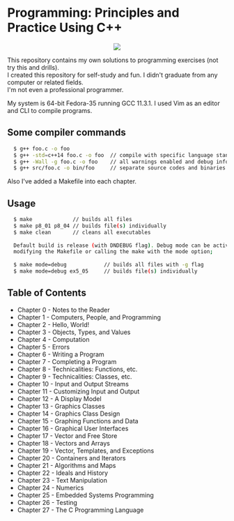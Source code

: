 # Programming: Principles and Practice Using C++

<p align="center">
   <img src="https://user-images.githubusercontent.com/24891489/193471428-0dc1e7dc-3229-4b57-87ce-fc1d2cdde06f.jpg" />
</p>

This repository contains my own solutions to programming exercises (not try this and drills).\
I created this repository for self-study and fun. I didn't graduate from any computer or related fields.\
I'm not even a professional programmer.

My system is 64-bit Fedora-35 running GCC 11.3.1. I used Vim as an editor and CLI to compile programs.

## Some compiler commands
```bash
  $ g++ foo.c -o foo
  $ g++ -std=c++14 foo.c -o foo  // compile with specific language standard
  $ g++ -Wall -g foo.c -o foo    // all warnings enabled and debug information generated
  $ g++ src/foo.c -o bin/foo     // separate source codes and binaries
```

Also I've added a Makefile into each chapter.
## Usage
```bash
  $ make             // builds all files
  $ make p8_01 p8_04 // builds file(s) individually
  $ make clean       // cleans all executables
  
  Default build is release (with DNDEBUG flag). Debug mode can be activated by either 
  modifying the Makefile or calling the make with the mode option;
  
  $ make mode=debug            // builds all files with -g flag
  $ make mode=debug ex5_05     // builds file(s) individually
```

## Table of Contents
* Chapter 0 - Notes to the Reader
* Chapter 1 - Computers, People, and Programming
* Chapter 2 - Hello, World!
* Chapter 3 - Objects, Types, and Values
* Chapter 4 - Computation
* Chapter 5 - Errors
* Chapter 6 - Writing a Program
* Chapter 7 - Completing a Program
* Chapter 8 - Technicalities: Functions, etc.
* Chapter 9 - Technicalities: Classes, etc.
* Chapter 10 - Input and Output Streams
* Chapter 11 - Customizing Input and Output
* Chapter 12 - A Display Model
* Chapter 13 - Graphics Classes
* Chapter 14 - Graphics Class Design
* Chapter 15 - Graphing Functions and Data
* Chapter 16 - Graphical User Interfaces
* Chapter 17 - Vector and Free Store
* Chapter 18 - Vectors and Arrays
* Chapter 19 - Vector, Templates, and Exceptions
* Chapter 20 - Containers and Iterators
* Chapter 21 - Algorithms and Maps
* Chapter 22 - Ideals and History
* Chapter 23 - Text Manipulation
* Chapter 24 - Numerics
* Chapter 25 - Embedded Systems Programming
* Chapter 26 - Testing
* Chapter 27 - The C Programming Language
